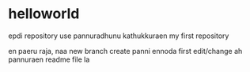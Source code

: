 # helloworld
epdi repository use pannuradhunu kathukkuraen my first repository

en paeru raja, naa new branch create panni ennoda first edit/change ah pannuraen readme file la
